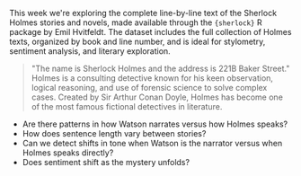 This week we're exploring the complete line-by-line text of the Sherlock Holmes stories and novels, made available through the `{sherlock}` R package by Emil Hvitfeldt. The dataset includes the full collection of Holmes texts, organized by book and line number, and is ideal for stylometry, sentiment analysis, and literary exploration.

> "The name is Sherlock Holmes and the address is 221B Baker Street." Holmes is a consulting detective known for his keen observation, logical reasoning, and use of forensic science to solve complex cases. Created by Sir Arthur Conan Doyle, Holmes has become one of the most famous fictional detectives in literature.

- Are there patterns in how Watson narrates versus how Holmes speaks?
- How does sentence length vary between stories?
- Can we detect shifts in tone when Watson is the narrator versus when Holmes speaks directly?
- Does sentiment shift as the mystery unfolds?